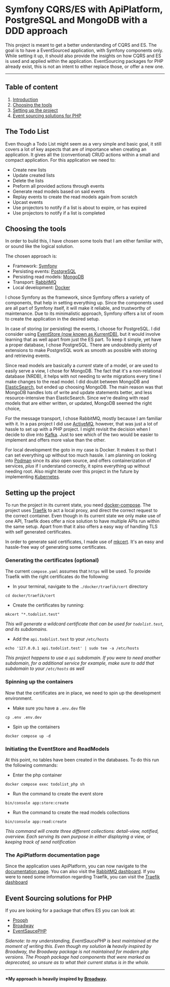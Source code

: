 # Symfony CQRS/ES with ApiPlatform, PostgreSQL and MongoDB with a DDD approach
This project is meant to get a better understanding of CQRS and ES. The goal is to have a EventSourced application,
with Symfony components only. While setting it up, it should also provide the insights on how CQRS and ES is used and applied
within the application. EventSourcing packages for PHP already exist, this is not an intent to either replace those, or offer
a new one.

---

## Table of content

1. [Introduction](#the-todo-list)
2. [Choosing the tools](#choosing-the-tools)
3. [Setting up the project](#setting-up-the-project)
4. [Event sourcing solutions for PHP](#event-sourcing-solutions-for-php)

## The Todo List
Even though a Todo List might seem as a very simple and basic goal, it still covers a lot of key aspects that are of importance
when creating an application. It gives all the (conventional) CRUD actions within a small and compact application. For this
application we need to:

- Create new lists
- Update created lists
- Delete the lists
- Preform all provided actions through events
- Generate read models based on said events
- Replay events to create the read models again from scratch
- Upcast events
- Use projectors to notify if a list is about to expire, or has expired
- Use projectors to notify if a list is completed

## Choosing the tools
In order to build this, I have chosen some tools that I am either familiar with, or sound like the logical solution.

The chosen approach is:

- Framework: [Symfony](https://symfony.com/)
- Persisting events: [PostgreSQL](https://www.postgresql.org/)
- Persisting read models: [MongoDB](https://www.mongodb.com/)
- Transport: [RabbitMQ](https://www.rabbitmq.com/)
- Local development: [Docker](https://www.docker.com/)

I chose Symfony as the framework, since Symfony offers a variety of components, that help in setting everything up.
Since the components used are all part of Symfony itself, it will make it reliable, and trustworthy of maintenance.
Due to its minimalistic approach, Symfony offers a lot of room to create the application in the desired setup.

In case of storing (or persisting) the events, I choose for PostgreSQL. I did consider using [EventStore (now known as KurrentDB)](https://github.com/kurrent-io/KurrentDB),
but it would involve learning that as well apart from just the ES part. To keep it simple, yet have a proper database,
I chose PostgreSQL. There are undoubtedly plenty of extensions to make PostgreSQL work as smooth as possible with storing
and retrieving events. 

Since read models are basically a _current_ state of a model, or are used to easily serve a view, I chose for MongoDB.
The fact that it's a non-relational database (NRDB), it helps with not needing to write migrations every time I make
changes to the read model. I did doubt between MongoDB and [ElasticSearch](https://www.elastic.co/), but ended up choosing MongoDB.
The main reason was that MongoDB handles lots of write and update statements better, and less resource-intensive than
ElasticSearch. Since we're dealing with read models that are either written, or updated, MongoDB seemed the right choice,

For the message transport, I chose RabbitMQ, mostly because I am familiar with it. In a pas project I did use [ActiveMQ](https://activemq.apache.org/),
however, that was just a lot of hassle to set up with a PHP project. I might revisit the decision when I decide to dive into [Kafka](https://kafka.apache.org/).
Just to see which of the two would be easier to implement and offers more value than the other.

For local development the goto in my case is Docker. It makes it so that I can set everything up without too much hassle.
I am planning on looking into [Podman](https://podman.io/) since its also open source, and offers containerization of services,
_plus_ if I understand correctly, it spins everything up without needing root. Also might iterate over this project in the future
by implementing [Kubernetes](https://kubernetes.io/).

## Setting up the project
To run the project in its current state, you need [docker-compose](https://docs.docker.com/compose/).
The project uses [Traefik](https://traefik.io/traefik) to act a local proxy, and direct the correct request to the correct container.
Even though in its current state we only make use of one API, Traefik does offer a nice solution to have multiple APIs run within the
same setup. Apart from that it also offers a easy way of handling TLS with self generated certificates.

In order to generate said certificates, I made use of [mkcert](https://github.com/FiloSottile/mkcert). It's an easy and
hassle-free way of generating some certificates.

### Generating the certificates (optional)
The current `compose.yaml` assumes that `https` will be used. To provide Traefik with the right certificates do the following:

- In your terminal, navigate to the `./docker/traefik/cert` directory
```shell
cd docker/traefik/cert
```
- Create the certificates by running:
```shell
mkcert "*.todolist.test"
```
_This will generate a wildcard certificate that can be used for `todolist.test`, and its subdomains._

- Add the `api.todolist.test` to your `/etc/hosts`
```shell
echo '127.0.0.1 api.todolist.test' | sudo tee -a /etc/hosts
```
_This project happens to use a `api` subdomain. If you were to need another subdomain, for a additional service for example, make sure
to add that subdomain to your `/etc/hosts` as well_

### Spinning up the containers
Now that the certificates are in place, we need to spin up the development environment.

- Make sure you have a `.env.dev` file
```shell
cp .env .env.dev
```
- Spin up the containers
```shell
docker compose up -d
```
### Initiating the EventStore and ReadModels
At this point, no tables have been created in the databases. To do this run the following commands:

- Enter the php container
```shell
docker compose exec todolist_php sh
```
- Run the command to create the event store
```shell
bin/console app:store:create
```
- Run the command to create the read models collections
```shell
bin/console app:read:create
```
_This command will create three different collections: detail-view, notified, overview. Each serving its own purpose
in either displaying a view, or keeping track of send notification_

### The ApiPlatform documentation page
Since the application uses ApiPlatform, you can now navigate to the [documentation page](https://api.todolist.test/api).
You can also visit the [RabbitMQ dashboard](http://todolist.test:15672/). If you were to need some information regarding
Traefik, you can visit the [Traefik dashboard](http://todolist.test:8080/dashboard/)

## Event Sourcing solutions for PHP

If you are looking for a package that offers ES you can look at:

* [Prooph](https://github.com/prooph)
* [Broadway](https://github.com/broadway)
* [EventSaucePHP](https://github.com/EventSaucePHP)

_Sidenote: to my understanding, EventSaucePHP is best maintained at the moment of writing this. Even though
my solution **is** heavily inspired by Broadway, the Broadway package is not maintained for modern php versions. The
Prooph package had components that were marked as deprecated, so unsure as to what their current status is in the whole._

---
#### ***My approach is heavily inspired by [Broadway](https://github.com/broadway/broadway).**

